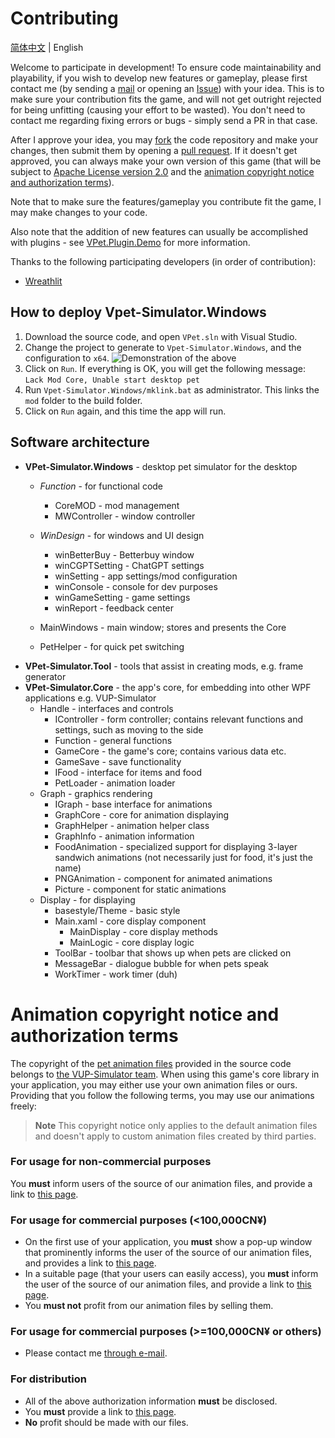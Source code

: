 # Contributing

[简体中文](./CONTRIBUTING.md) | English

Welcome to participate in development! To ensure code maintainability and playability, if you wish to develop new features or gameplay, please first contact me (by sending a [mail](mailto:zoujin.dev@exlb.org) or opening an [Issue](https://github.com/LorisYounger/VPet/issues/new)) with your idea. This is to make sure your contribution fits the game, and will not get outright rejected for being unfitting (causing your effort to be wasted). You don't need to contact me regarding fixing errors or bugs - simply send a PR in that case.

After I approve your idea, you may [fork](https://github.com/LorisYounger/VPet/fork) the code repository and make your changes, then submit them by opening a [pull request](https://github.com/LorisYounger/VPet/compare). If it doesn't get approved, you can always make your own version of this game (that will be subject to [Apache License version 2.0](LICENSE) and the [animation copyright notice and authorization terms](#animation-copyright-notice-and-authorization-terms)).

Note that to make sure the features/gameplay you contribute fit the game, I may make changes to your code.

Also note that the addition of new features can usually be accomplished with plugins - see [VPet.Plugin.Demo](https://github.com/LorisYounger/VPet.Plugin.Demo) for more information.

Thanks to the following participating developers (in order of contribution):

* [Wreathlit](https://github.com/Wreathlit)

## How to deploy Vpet-Simulator.Windows

1. Download the source code, and open `VPet.sln` with Visual Studio.
2. Change the project to generate to `Vpet-Simulator.Windows`, and the configuration to `x64`.
   ![Demonstration of the above](README.assets/image-20230208004330895.png)
3. Click on `Run`. If everything is OK, you will get the following message: `Lack Mod Core, Unable start desktop pet`
4. Run `Vpet-Simulator.Windows/mklink.bat` as administrator. This links the `mod` folder to the build folder.
5. Click on `Run` again, and this time the app will run.

## Software architecture

* **VPet-Simulator.Windows** - desktop pet simulator for the desktop
  * *Function* - for functional code
    * CoreMOD - mod management
    * MWController - window controller
  
  * *WinDesign* - for windows and UI design
    * winBetterBuy - Betterbuy window
    * winCGPTSetting - ChatGPT settings
    * winSetting - app settings/mod configuration
    * winConsole - console for dev purposes
    * winGameSetting - game settings
    * winReport - feedback center
  
  * MainWindows - main window; stores and presents the Core
  * PetHelper - for quick pet switching
* **VPet-Simulator.Tool** - tools that assist in creating mods, e.g. frame generator
* **VPet-Simulator.Core** - the app's core, for embedding into other WPF applications e.g. VUP-Simulator
  * Handle - interfaces and controls
    * IController - form controller; contains relevant functions and settings, such as moving to the side
    * Function - general functions
    * GameCore - the game's core; contains various data etc.
    * GameSave - save functionality
    * IFood - interface for items and food
    * PetLoader - animation loader
  * Graph - graphics rendering
    * IGraph - base interface for animations
    * GraphCore - core for animation displaying
    * GraphHelper - animation helper class
    * GraphInfo - animation information
    * FoodAnimation - specialized support for displaying 3-layer sandwich animations (not necessarily just for food, it's just the name)
    * PNGAnimation - component for animated animations
    * Picture - component for static animations
  * Display - for displaying
    * basestyle/Theme - basic style
    * Main.xaml - core display component
      * MainDisplay - core display methods
      * MainLogic - core display logic
    * ToolBar - toolbar that shows up when pets are clicked on
    * MessageBar - dialogue bubble for when pets speak
    * WorkTimer - work timer (duh)

# Animation copyright notice and authorization terms

The copyright of the [pet animation files](./VPet-Simulator.Windows/mod/0000_core/pet/vup) provided in the source code belongs to [the VUP-Simulator team](https://www.exlb.net/VUP-Simulator). When using this game's core library in your application, you may either use your own animation files or ours. Providing that you follow the following terms, you may use our animations freely:

> **Note**
> This copyright notice only applies to the default animation files and doesn't apply to custom animation files created by third parties.

### For usage for non-commercial purposes

You **must** inform users of the source of our animation files, and provide a link to [this page](https://github.com/LorisYounger/VPet).

### For usage for commercial purposes (<100,000CN¥)

* On the first use of your application, you **must** show a pop-up window that prominently informs the user of the source of our animation files, and provides a link to [this page](https://github.com/LorisYounger/VPet).
* In a suitable page (that your users can easily access), you **must** inform the user of the source of our animation files, and provide a link to [this page](https://github.com/LorisYounger/VPet).
* You **must not** profit from our animation files by selling them.

### For usage for commercial purposes (>=100,000CN¥ or others)

* Please contact me [through e-mail](mailto:zoujin.dev@exlb.org).

### For distribution

* All of the above authorization information **must** be disclosed.
* You **must** provide a link to [this page](https://github.com/LorisYounger/VPet).
* **No** profit should be made with our files.